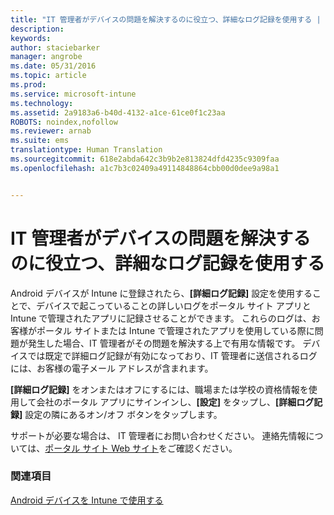 ```yaml
---
title: "IT 管理者がデバイスの問題を解決するのに役立つ、詳細なログ記録を使用する | Microsoft Intune"
description: 
keywords: 
author: staciebarker
manager: angrobe
ms.date: 05/31/2016
ms.topic: article
ms.prod: 
ms.service: microsoft-intune
ms.technology: 
ms.assetid: 2a9183a6-b40d-4132-a1ce-61ce0f1c23aa
ROBOTS: noindex,nofollow
ms.reviewer: arnab
ms.suite: ems
translationtype: Human Translation
ms.sourcegitcommit: 618e2abda642c3b9b2e813824dfd4235c9309faa
ms.openlocfilehash: a1c7b3c02409a49114848864cbb00d0dee9a98a1


---
```



# IT 管理者がデバイスの問題を解決するのに役立つ、詳細なログ記録を使用する

Android デバイスが Intune に登録されたら、**[詳細ログ記録]** 設定を使用することで、デバイスで起こっていることの詳しいログをポータル サイト アプリと Intune で管理されたアプリに記録させることができます。 これらのログは、お客様がポータル サイトまたは Intune で管理されたアプリを使用している際に問題が発生した場合、IT 管理者がその問題を解決する上で有用な情報です。 デバイスでは既定で詳細ログ記録が有効になっており、IT 管理者に送信されるログには、お客様の電子メール アドレスが含まれます。

**[詳細ログ記録]** をオンまたはオフにするには、職場または学校の資格情報を使用して会社のポータル アプリにサインインし、**[設定]** をタップし、**[詳細ログ記録]** 設定の隣にあるオン/オフ ボタンをタップします。

サポートが必要な場合は、 IT 管理者にお問い合わせください。 連絡先情報については、[ポータル サイト Web サイト](http://portal.manage.microsoft.com)をご確認ください。

### 関連項目
[Android デバイスを Intune で使用する](using-your-android-device-with-intune.md)



<!--HONumber=Jul16_HO4-->


